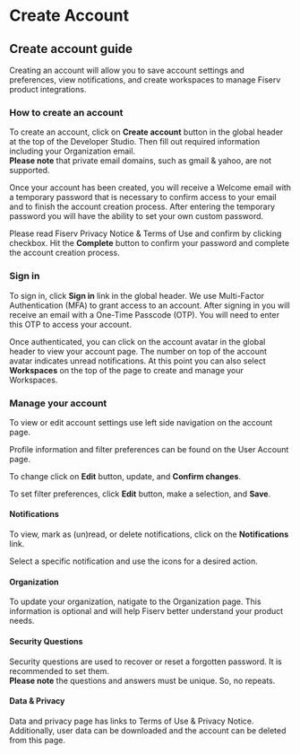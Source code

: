 # Create Account

## Create account guide

Creating an account will allow you to save account settings and preferences, view notifications, and create workspaces to manage Fiserv product integrations.

### How to create an account

To create an account, click on **Create account** button in the global header at the top of the Developer Studio. Then fill out required information including your Organization email.\
**Please note** that private email domains, such as gmail & yahoo, are not supported.

Once your account has been created, you will receive a Welcome email with a temporary password that is necessary to confirm access to your email and to finish the account creation process. After entering the temporary password you will have the ability to set your own custom password.

Please read Fiserv Privacy Notice & Terms of Use and confirm by clicking checkbox. Hit the **Complete** button to confirm your password and complete the account creation process.

### Sign in

To sign in, click **Sign in** link in the global header. We use Multi-Factor Authentication (MFA) to grant access to an account. After signing in you will receive an email with a One-Time Passcode (OTP). You will need to enter this OTP to access your account.

Once authenticated, you can click on the account avatar in the global header to view your account page. The number on top of the account avatar indicates unread notifications. At this point you can also select **Workspaces** on the top of the page to create and manage your Workspaces.

### Manage your account

To view or edit account settings use left side navigation on the account page.

Profile information and filter preferences can be found on the User Account page.

To change click on **Edit** button, update, and **Confirm changes**.

To set filter preferences, click **Edit** button, make a selection, and **Save**.

#### Notifications

To view, mark as (un)read, or delete notifications, click on the **Notifications** link.

Select a specific notification and use the icons for a desired action.

#### Organization

To update your organization, natigate to the Organization page. This information is optional and will help Fiserv better understand your product needs.

#### Security Questions

Security questions are used to recover or reset a forgotten password. It is recommended to set them.\
**Please note** the questions and answers must be unique. So, no repeats.

#### Data & Privacy

Data and privacy page has links to Terms of Use & Privacy Notice. Additionally, user data can be downloaded and the account can be deleted from this page.
